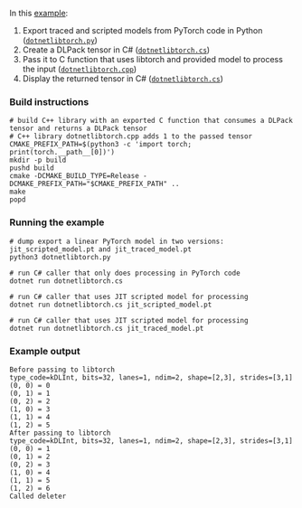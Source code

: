 In this [example](./dotnetlibtorch.cs):
1. Export traced and scripted models from PyTorch code in Python ([`dotnetlibtorch.py`](./dotnetlibtorch.py))
2. Create a DLPack tensor in C# ([`dotnetlibtorch.cs`](./dotnetlibtorch.cs))
3. Pass it to C function that uses libtorch and provided model to process the input ([`dotnetlibtorch.cpp`](./dotnetlibtorch.cpp))
4. Display the returned tensor in C# ([`dotnetlibtorch.cs`](./dotnetlibtorch.cs))

### Build instructions
```shell
# build C++ library with an exported C function that consumes a DLPack tensor and returns a DLPack tensor
# C++ library dotnetlibtorch.cpp adds 1 to the passed tensor
CMAKE_PREFIX_PATH=$(python3 -c 'import torch; print(torch.__path__[0])')
mkdir -p build
pushd build
cmake -DCMAKE_BUILD_TYPE=Release -DCMAKE_PREFIX_PATH="$CMAKE_PREFIX_PATH" ..
make
popd
```

### Running the example
```shell
# dump export a linear PyTorch model in two versions: jit_scripted_model.pt and jit_traced_model.pt
python3 dotnetlibtorch.py

# run C# caller that only does processing in PyTorch code
dotnet run dotnetlibtorch.cs

# run C# caller that uses JIT scripted model for processing
dotnet run dotnetlibtorch.cs jit_scripted_model.pt

# run C# caller that uses JIT scripted model for processing
dotnet run dotnetlibtorch.cs jit_traced_model.pt
```

### Example output
```
Before passing to libtorch
type_code=kDLInt, bits=32, lanes=1, ndim=2, shape=[2,3], strides=[3,1]
(0, 0) = 0
(0, 1) = 1
(0, 2) = 2
(1, 0) = 3
(1, 1) = 4
(1, 2) = 5
After passing to libtorch
type_code=kDLInt, bits=32, lanes=1, ndim=2, shape=[2,3], strides=[3,1]
(0, 0) = 1
(0, 1) = 2
(0, 2) = 3
(1, 0) = 4
(1, 1) = 5
(1, 2) = 6
Called deleter
```

